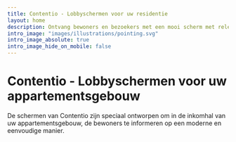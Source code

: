 ```yaml
---
title: Contentio - Lobbyschermen voor uw residentie
layout: home
description: Ontvang bewoners en bezoekers met een mooi scherm met relevante informatie, en schrik ze niet af met een slordig prikbord.
intro_image: "images/illustrations/pointing.svg"
intro_image_absolute: true
intro_image_hide_on_mobile: false
---
```


# Contentio - Lobbyschermen voor uw appartementsgebouw

De schermen van Contentio zijn speciaal ontworpen om in de inkomhal van uw appartementsgebouw, de bewoners te informeren op een moderne en eenvoudige manier.
